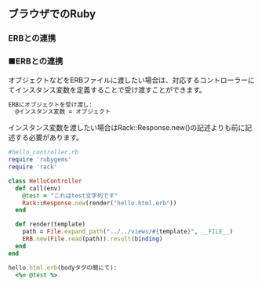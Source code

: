 ## ブラウザでのRuby
### ERBとの連携

### ■ERBとの連携

オブジェクトなどをERBファイルに渡したい場合は、対応するコントローラーにてインスタンス変数を定義することで受け渡すことができます。


``` Ruby
ERBにオブジェクトを受け渡し:
  @インスタンス変数 = オブジェクト
```

インスタンス変数を渡したい場合はRack::Response.new()の記述よりも前に記述する必要があります。

``` Ruby
#hello_controller.rb
require 'rubygems'
require 'rack'

class HelloController
  def call(env)
    @test = "これはtest文字列です"
    Rack::Response.new(render("hello.html.erb"))
  end

  def render(template)
    path = File.expand_path("../../views/#{template}", __FILE__)
    ERB.new(File.read(path)).result(binding)
  end
end
```


``` Ruby
hello.html.erb(bodyタグの間にて):
  <%= @test %>
```
